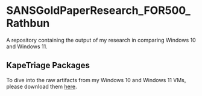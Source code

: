 # SANSGoldPaperResearch_FOR500_Rathbun
A repository containing the output of my research in comparing Windows 10 and Windows 11.

## KapeTriage Packages

To dive into the raw artifacts from my Windows 10 and Windows 11 VMs, please download them [here](https://www.mediafire.com/?\*\*\*#rv6gvokuwh9wd).

